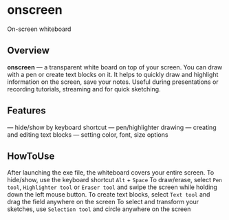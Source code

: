 # onscreen
On-screen whiteboard

## Overview
**onscreen** — a transparent white board on top of your screen. You can draw with a pen or create text blocks on it.
It helps to quickly draw and highlight information on the screen, save your notes.
Useful during presentations or recording tutorials, streaming and for quick sketching.

## Features
— hide/show by keyboard shortcut
— pen/highlighter drawing
— creating and editing text blocks
— setting color, font, size options

## HowToUse
After launching the exe file, the whiteboard covers your entire screen.
To hide/show, use the keyboard shortcut `Alt` + `Space`
To draw/erase, select `Pen tool`, `Highlighter tool` or `Eraser tool` and swipe the screen while holding down the left mouse button.
To create text blocks, select `Text tool` and drag the field anywhere on the screen
To select and transform your sketches, use `Selection tool` and circle anywhere on the screen
